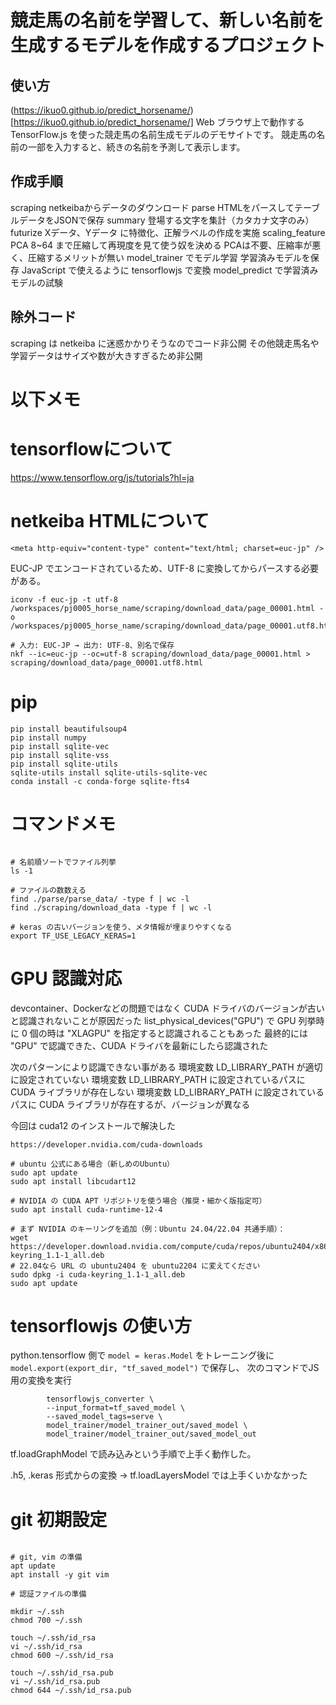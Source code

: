 # 競走馬の名前を学習して、新しい名前を生成するモデルを作成するプロジェクト

## 使い方
(https://ikuo0.github.io/predict_horsename/)[https://ikuo0.github.io/predict_horsename/]
Web ブラウザ上で動作する TensorFlow.js を使った競走馬の名前生成モデルのデモサイトです。
競走馬の名前の一部を入力すると、続きの名前を予測して表示します。

## 作成手順
scraping netkeibaからデータのダウンロード
parse HTMLをパースしてテーブルデータをJSONで保存
summary 登場する文字を集計（カタカナ文字のみ）
futurize Xデータ、Yデータ に特徴化、正解ラベルの作成を実施
scaling_feature
PCA 8~64 まで圧縮して再現度を見て使う奴を決める
  PCAは不要、圧縮率が悪く、圧縮するメリットが無い
model_trainer でモデル学習
  学習済みモデルを保存
  JavaScript で使えるように tensorflowjs で変換
model_predict で学習済みモデルの試験

## 除外コード
scraping は netkeiba に迷惑かかりそうなのでコード非公開
その他競走馬名や学習データはサイズや数が大きすぎるため非公開

# 以下メモ

# tensorflowについて
https://www.tensorflow.org/js/tutorials?hl=ja


# netkeiba HTMLについて

```
<meta http-equiv="content-type" content="text/html; charset=euc-jp" />
```

EUC-JP でエンコードされているため、UTF-8 に変換してからパースする必要がある。

```
iconv -f euc-jp -t utf-8 /workspaces/pj0005_horse_name/scraping/download_data/page_00001.html -o /workspaces/pj0005_horse_name/scraping/download_data/page_00001.utf8.html

# 入力: EUC-JP → 出力: UTF-8、別名で保存
nkf --ic=euc-jp --oc=utf-8 scraping/download_data/page_00001.html > scraping/download_data/page_00001.utf8.html

```


# pip
```
pip install beautifulsoup4
pip install numpy
pip install sqlite-vec
pip install sqlite-vss
pip install sqlite-utils
sqlite-utils install sqlite-utils-sqlite-vec
conda install -c conda-forge sqlite-fts4
```

# コマンドメモ

```

# 名前順ソートでファイル列挙
ls -1

# ファイルの数数える
find ./parse/parse_data/ -type f | wc -l
find ./scraping/download_data -type f | wc -l

# keras の古いバージョンを使う、メタ情報が埋まりやすくなる
export TF_USE_LEGACY_KERAS=1

```


# GPU 認識対応

devcontainer、Dockerなどの問題ではなく
CUDA ドライバのバージョンが古いと認識されないことが原因だった
list_physical_devices("GPU") で GPU 列挙時に 0 個の時は "XLAGPU" を指定すると認識されることもあった
最終的には "GPU" で認識できた、CUDA ドライバを最新にしたら認識された

次のパターンにより認識できない事がある
環境変数 LD_LIBRARY_PATH が適切に設定されていない
環境変数 LD_LIBRARY_PATH に設定されているパスに CUDA ライブラリが存在しない
環境変数 LD_LIBRARY_PATH に設定されているパスに CUDA ライブラリが存在するが、バージョンが異なる

今回は cuda12 のインストールで解決した

```
https://developer.nvidia.com/cuda-downloads

# ubuntu 公式にある場合（新しめのUbuntu）
sudo apt update
sudo apt install libcudart12

# NVIDIA の CUDA APT リポジトリを使う場合（推奨・細かく版指定可）
sudo apt install cuda-runtime-12-4

# まず NVIDIA のキーリングを追加（例：Ubuntu 24.04/22.04 共通手順）：
wget https://developer.download.nvidia.com/compute/cuda/repos/ubuntu2404/x86_64/cuda-keyring_1.1-1_all.deb
# 22.04なら URL の ubuntu2404 を ubuntu2204 に変えてください
sudo dpkg -i cuda-keyring_1.1-1_all.deb
sudo apt update
```


# tensorflowjs の使い方
python.tensorflow 側で `model = keras.Model` をトレーニング後に `model.export(export_dir, "tf_saved_model")` で保存し、
次のコマンドでJS用の変換を実行

```
        tensorflowjs_converter \
        --input_format=tf_saved_model \
        --saved_model_tags=serve \
        model_trainer/model_trainer_out/saved_model \
        model_trainer/model_trainer_out/saved_model_out
```

tf.loadGraphModel で読み込みという手順で上手く動作した。

.h5, .keras 形式からの変換 → tf.loadLayersModel では上手くいかなかった

# git 初期設定

```

# git, vim の準備
apt update
apt install -y git vim

# 認証ファイルの準備

mkdir ~/.ssh
chmod 700 ~/.ssh

touch ~/.ssh/id_rsa
vi ~/.ssh/id_rsa
chmod 600 ~/.ssh/id_rsa

touch ~/.ssh/id_rsa.pub
vi ~/.ssh/id_rsa.pub
chmod 644 ~/.ssh/id_rsa.pub


```

